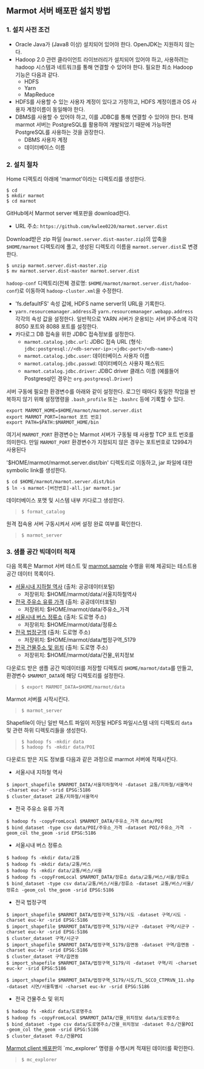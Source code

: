 ## Marmot 서버 배포판 설치 방법

### 1. 설치 사전 조건
* Oracle Java가 (Java8 이상) 설치되어 있어야 한다. OpenJDK는 지원하지 않는다.
* Hadoop 2.0 관련 클라이언트 라이브러리가 설치되어 있어야 하고, 사용하려는 hadoop
 	시스템과 네트워크를 통해 연결할 수 있어야 한다. 필요한 최소 Hadoop 기능은
	다음과 같다.
	- HDFS
	- Yarn
	- MapReduce
* HDFS를 사용할 수 있는 사용자 계정이 있다고 가정하고, HDFS 계정이름과 OS 사용자 계정이름이
동일해야 한다.
* DBMS를 사용할 수 있어야 하고, 이를 JDBC를 통해 연결할 수 있어야 한다. 현재 marmot 서버는
PostgreSQL를 활용하여 개발되었기 때문에 가능하면 PostgreSQL를 사용하는 것을 권장한다.
	- DBMS 사용자 계정
	- 데이터베이스 이름

### 2. 설치 절차

Home 디렉토리 아래에 'marmot'이라는 디렉토리를 생성한다.
<pre><code>$ cd
$ mkdir marmot
$ cd marmot
</code></pre>

GitHub에서 Marmot server 배포판을 download한다.
* URL 주소: `https://github.com/kwlee0220/marmot.server.dist`

Download받은 zip 파일 (`marmot.server.dist-master.zip`)의 압축을 `$HOME/marmot` 디렉토리에 풀고,
생성된 디렉토리 이름을 `marmot.server.dist`로 변경한다.
<pre><code>$ unzip marmot.server.dist-master.zip
$ mv marmot.server.dist-master marmot.server.dist
</code></pre>

`hadoop-conf` 디렉토리(전체 경로명: `$HOME/marmot/marmot.server.dist/hadoo-conf`)로 이동하여
`hadoop-cluster.xml`을 수정한다.
* 'fs.defaultFS' 속성 값에, HDFS name server의 URL을 기록한다.
* `yarn.resourcemanager.address`과 `yarn.resourcemanager.webapp.address` 각각의 속성 값을 설정한다.
	일반적으로 YARN 서버가 운용되는 서버 IP주소에 각각 8050 포트와 8088 포트를 설정한다.
* 카다로그 DB 접속을 위한 JDBC 접속정보를 설정한다.
	- `marmot.catalog.jdbc.url`: JDBC 접속 URL (형식: `jdbc:postgresql://<db-server-ip>:<jdbc-port>/<db-name>`)
	- `marmot.catalog.jdbc.user`: 데이터베이스 사용자 이름
	- `marmot.catalog.jdbc.passwd`: 데이터베이스 사용자 패스워드
	- `marmot.catalog.jdbc.driver`: JDBC driver 클래스 이름
		(예를들어 Postgresql인 경우는 `org.postgresql.Driver`)

서버 구동에 필요한 환경변수를 아래와 같이 설정한다.
로그인 때마다 동일한 작업을 반복하지 않기 위해 설정명령을 `.bash_profile` 또는 `.bashrc` 등에 기록할 수 있다.
<pre><code>export MARMOT_HOME=$HOME/marmot/marmot.server.dist
export MARMOT_PORT=[marmot 포트 번호]
export PATH=$PATH:$MARMOT_HOME/bin
</code></pre>
여기서 `MARMOT_PORT` 환경변수는 Marmot 서버가 구동될 때 사용할 TCP 포트 번호를 의미한다.
만일 `MARMOT_PORT` 환경변수가 지정되지 않은 경우는 포트번호로 12994가 사용된다

'$HOME/marmot/marmot.server.dist/bin' 디렉토리로 이동하고, jar 파일에 대한 symbolic link를 생성한다.
<pre><code>$ cd $HOME/marmot/marmot.server.dist/bin
$ ln -s marmot-[버전번호]-all.jar marmot.jar
</code></pre>

데이터베이스 포맷 및 시스템 내부 카다로그 생성한다.
>`$ format_catalog`

원격 접속용 서버 구동시켜서 서버 설정 완료 여부를 확인한다.
> `$ marmot_server`

### 3. 샘플 공간 빅데이터 적재
다음 목록은 Marmot 서버 테스트 및 [marmot.sample](https://github.com/kwlee0220/marmot.sample) 수행을 위해
제공되는 테스트용 공간 데이터 목록이다.
* [서울시내 지하철 역사](http://gofile.me/2wzSJ/k1YtIGiPt) (출처: 공공데이터포털)
	- 저장위치: $HOME/marmot/data/서울지하철역사
* [전국 주유소 유류 가격](http://gofile.me/2wzSJ/VKDIqW5d0) (출처: 공공데이터포털)
	- 저장위치: $HOME/marmot/data/주유소_가격
* [서울시내 버스 정류소](http://gofile.me/2wzSJ/fqaqa4Fs7) (출처: 도로명 주소)
	- 저장위치: $HOME/marmot/data/정류소
* [전국 법정구역](http://gofile.me/2wzSJ/D3wV5AZce) (출처: 도로명 주소)
	- 저장위치: $HOME/marmot/data/법정구역_5179
* [전국 건물주소 및 위치](http://gofile.me/2wzSJ/ywwXHFbsi)  (출처: 도로명 주소)
	- 저장위치: $HOME/marmot/data/건물_위치정보

다운로드 받은 샘플 공간 빅데이터를 저장할 디렉토리 `$HOME/marmot/data`를 만들고, 환경변수 `$MARMOT_DATA`에
해당 디렉토리를 설정한다.
> `$ export MARMOT_DATA=$HOME/marmot/data`

Marmot 서버를 시작시킨다.
> `$ marmot_server`

Shapefile이 아닌 일반 텍스트 파일이 저장될 HDFS 파일시스템 내의 디렉토리 `data` 및 관련 하위 디렉토리들을 생성한다.
> `$ hadoop fs -mkdir data`</br>
> `$ hadoop fs -mkdir data/POI`

다운로드 받은 지도 정보를 다음과 같은 과정으로 marmot 서버에 적재시킨다.
* 서울시내 지하철 역사
<pre><code>$ import_shapefile $MARMOT_DATA/서울지하철역사 -dataset 교통/지하철/서울역사 -charset euc-kr -srid EPSG:5186
$ cluster_dataset 교통/지하철/서울역사
</code></pre>
* 전국 주유소 유류 가격
<pre><code>$ hadoop fs -copyFromLocal $MARMOT_DATA/주유소_가격 data/POI
$ bind_dataset -type csv data/POI/주유소_가격 -dataset POI/주유소_가격  -geom_col the_geom -srid EPSG:5186
</code></pre>
* 서울시내 버스 정류소
<pre><code>$ hadoop fs -mkdir data/교통
$ hadoop fs -mkdir data/교통/버스
$ hadoop fs -mkdir data/교통/버스/서울
$ hadoop fs -copyFromLocal $MARMOT_DATA/정류소 data/교통/버스/서울/정류소
$ bind_dataset -type csv data/교통/버스/서울/정류소 -dataset 교통/버스/서울/정류소 -geom_col the_geom -srid EPSG:5186
</code></pre>
* 전국 법정구역
<pre><code>$ import_shapefile $MARMOT_DATA/법정구역_5179/시도 -dataset 구역/시도 -charset euc-kr -srid EPSG:5186
$ import_shapefile $MARMOT_DATA/법정구역_5179/시군구 -dataset 구역/시군구 -charset euc-kr -srid EPSG:5186
$ cluster_dataset 구역/시군구
$ import_shapefile $MARMOT_DATA/법정구역_5179/읍면동 -dataset 구역/읍면동 -charset euc-kr -srid EPSG:5186
$ cluster_dataset 구역/읍면동
$ import_shapefile $MARMOT_DATA/법정구역_5179/리 -dataset 구역/리 -charset euc-kr -srid EPSG:5186

$ import_shapefile $MARMOT_DATA/법정구역_5179/시도/TL_SCCO_CTPRVN_11.shp -dataset 시연/서울특별시 -charset euc-kr -srid EPSG:5186
</code></pre>
* 전국 건물주소 및 위치
<pre><code>$ hadoop fs -mkdir data/도로명주소
$ hadoop fs -copyFromLocal $MARMOT_DATA/건물_위치정보 data/도로명주소
$ bind_dataset -type csv data/도로명주소/건물_위치정보 -dataset 주소/건물POI -geom_col the_geom -srid EPSG:5186
$ cluster_dataset 주소/건물POI
</code></pre>

[Marmot client 배포판](https://github.com/kwlee0220/marmot.client.dist)의 `mc_explorer' 명령을 수행시켜 적재된 데이터를 확인한다.
> `$ mc_explorer`

